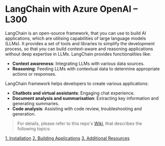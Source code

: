 # LangChain with Azure OpenAI – L300
LangChain is an open-source framework, that you can use to build AI applications, which are utilising capabilities of large language models (LLMs). It provides a set of tools and libraries to simplify the development process, so that you can build context-aware and reasoning applications without deep expertise in LLMs.
LangChain provides functionalities like:

-	**Context awareness**: Integrating LLMs with various data sources.
-	**Reasoning**: Feeding LLMs with contextual data to determine appropriate actions or responses.

LangChain framework helps developers to create various applications:
-	**Chatbots and virtual assistants**: Engaging chat experience.
-	**Document analysis and summarisation**: Extracting key information and generating summaries.
-	**Code analysis**: Assisting with code review, troubleshooting and generation.

> For details, please refer to this repo's [Wiki](https://github.com/LazaUK/AOAI-LangChain-Overview-SDKv1/wiki), that describes the following topics:

[1. Installation](https://github.com/LazaUK/AOAI-LangChain-Overview-SDKv1/wiki/1.-Installation)
[2. Building Applications](https://github.com/LazaUK/AOAI-LangChain-Overview-SDKv1/wiki/2.-Building-Applications)
[3. Additional Resources](https://github.com/LazaUK/AOAI-LangChain-Overview-SDKv1/wiki/3.-Additional-Resources)
